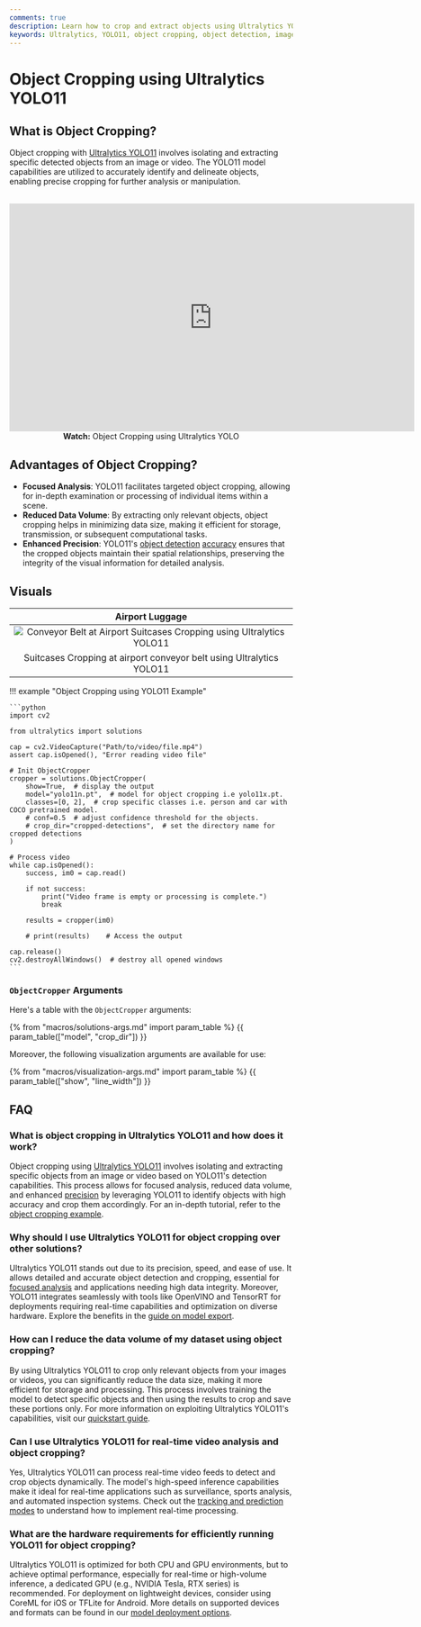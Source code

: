 ```yaml
---
comments: true
description: Learn how to crop and extract objects using Ultralytics YOLO11 for focused analysis, reduced data volume, and enhanced precision.
keywords: Ultralytics, YOLO11, object cropping, object detection, image processing, video analysis, AI, machine learning
---
```


# Object Cropping using Ultralytics YOLO11

## What is Object Cropping?

Object cropping with [Ultralytics YOLO11](https://github.com/ultralytics/ultralytics/) involves isolating and extracting specific detected objects from an image or video. The YOLO11 model capabilities are utilized to accurately identify and delineate objects, enabling precise cropping for further analysis or manipulation.

<p align="center">
  <br>
  <iframe loading="lazy" width="720" height="405" src="https://www.youtube.com/embed/ydGdibB5Mds"
    title="YouTube video player" frameborder="0"
    allow="accelerometer; autoplay; clipboard-write; encrypted-media; gyroscope; picture-in-picture; web-share"
    allowfullscreen>
  </iframe>
  <br>
  <strong>Watch:</strong> Object Cropping using Ultralytics YOLO
</p>

## Advantages of Object Cropping?

- **Focused Analysis**: YOLO11 facilitates targeted object cropping, allowing for in-depth examination or processing of individual items within a scene.
- **Reduced Data Volume**: By extracting only relevant objects, object cropping helps in minimizing data size, making it efficient for storage, transmission, or subsequent computational tasks.
- **Enhanced Precision**: YOLO11's [object detection](https://www.ultralytics.com/glossary/object-detection) [accuracy](https://www.ultralytics.com/glossary/accuracy) ensures that the cropped objects maintain their spatial relationships, preserving the integrity of the visual information for detailed analysis.

## Visuals

|                                                                                Airport Luggage                                                                                 |
| :----------------------------------------------------------------------------------------------------------------------------------------------------------------------------: |
| ![Conveyor Belt at Airport Suitcases Cropping using Ultralytics YOLO11](https://github.com/ultralytics/docs/releases/download/0/suitcases-cropping-airport-conveyor-belt.avif) |
|                                                      Suitcases Cropping at airport conveyor belt using Ultralytics YOLO11                                                      |

!!! example "Object Cropping using YOLO11 Example"

    ```python
    import cv2

    from ultralytics import solutions

    cap = cv2.VideoCapture("Path/to/video/file.mp4")
    assert cap.isOpened(), "Error reading video file"

    # Init ObjectCropper
    cropper = solutions.ObjectCropper(
        show=True,  # display the output
        model="yolo11n.pt",  # model for object cropping i.e yolo11x.pt.
        classes=[0, 2],  # crop specific classes i.e. person and car with COCO pretrained model.
        # conf=0.5  # adjust confidence threshold for the objects.
        # crop_dir="cropped-detections",  # set the directory name for cropped detections
    )

    # Process video
    while cap.isOpened():
        success, im0 = cap.read()

        if not success:
            print("Video frame is empty or processing is complete.")
            break

        results = cropper(im0)

        # print(results)    # Access the output

    cap.release()
    cv2.destroyAllWindows()  # destroy all opened windows
    ```

### `ObjectCropper` Arguments

Here's a table with the `ObjectCropper` arguments:

{% from "macros/solutions-args.md" import param_table %}
{{ param_table(["model", "crop_dir"]) }}

Moreover, the following visualization arguments are available for use:

{% from "macros/visualization-args.md" import param_table %}
{{ param_table(["show", "line_width"]) }}

## FAQ

### What is object cropping in Ultralytics YOLO11 and how does it work?

Object cropping using [Ultralytics YOLO11](https://github.com/ultralytics/ultralytics) involves isolating and extracting specific objects from an image or video based on YOLO11's detection capabilities. This process allows for focused analysis, reduced data volume, and enhanced [precision](https://www.ultralytics.com/glossary/precision) by leveraging YOLO11 to identify objects with high accuracy and crop them accordingly. For an in-depth tutorial, refer to the [object cropping example](#object-cropping-using-ultralytics-yolo11).

### Why should I use Ultralytics YOLO11 for object cropping over other solutions?

Ultralytics YOLO11 stands out due to its precision, speed, and ease of use. It allows detailed and accurate object detection and cropping, essential for [focused analysis](#advantages-of-object-cropping) and applications needing high data integrity. Moreover, YOLO11 integrates seamlessly with tools like OpenVINO and TensorRT for deployments requiring real-time capabilities and optimization on diverse hardware. Explore the benefits in the [guide on model export](../modes/export.md).

### How can I reduce the data volume of my dataset using object cropping?

By using Ultralytics YOLO11 to crop only relevant objects from your images or videos, you can significantly reduce the data size, making it more efficient for storage and processing. This process involves training the model to detect specific objects and then using the results to crop and save these portions only. For more information on exploiting Ultralytics YOLO11's capabilities, visit our [quickstart guide](../quickstart.md).

### Can I use Ultralytics YOLO11 for real-time video analysis and object cropping?

Yes, Ultralytics YOLO11 can process real-time video feeds to detect and crop objects dynamically. The model's high-speed inference capabilities make it ideal for real-time applications such as surveillance, sports analysis, and automated inspection systems. Check out the [tracking and prediction modes](../modes/predict.md) to understand how to implement real-time processing.

### What are the hardware requirements for efficiently running YOLO11 for object cropping?

Ultralytics YOLO11 is optimized for both CPU and GPU environments, but to achieve optimal performance, especially for real-time or high-volume inference, a dedicated GPU (e.g., NVIDIA Tesla, RTX series) is recommended. For deployment on lightweight devices, consider using CoreML for iOS or TFLite for Android. More details on supported devices and formats can be found in our [model deployment options](../guides/model-deployment-options.md).
